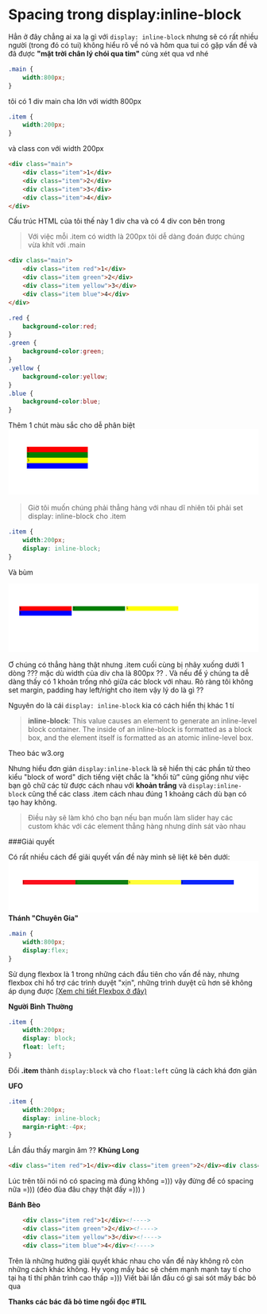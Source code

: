 # Spacing trong display:inline-block

Hẳn ở đây chẳng ai xa lạ gì với 
``display: inline-block`` nhưng sẽ có rất nhiều người (trong đó có tui) không hiểu rõ về nó và hôm qua tui có gặp vấn đề và đã được **"mặt trời chân lý chói qua tim"** cùng xét qua vd nhé

```css
.main {
    width:800px;
}
```
tôi có 1 div main cha lớn với width 800px

```css
.item {
    width:200px;
}
```
và class con với width 200px

```html
<div class="main">
    <div class="item">1</div>
    <div class="item">2</div>
    <div class="item">3</div>
    <div class="item">4</div>
</div>
```
Cấu trúc HTML của tôi thế này 1 div cha và có 4 div con bên trong

> Với việc mỗi .item có width là 200px tôi dễ dàng đoán được chúng vừa khít với .main
```html
<div class="main">
    <div class="item red">1</div>
    <div class="item green">2</div>
    <div class="item yellow">3</div>
    <div class="item blue">4</div>
</div>
```
```css
.red {
    background-color:red;
}
.green {
    background-color:green;
}
.yellow {
    background-color:yellow;
}
.blue {
    background-color:blue;
}
```
Thêm 1 chút màu sắc cho dễ phân biệt 
![First png](first.png)

> Giờ tôi muốn chúng phải thẳng hàng với nhau dĩ nhiên tôi phải set display: inline-block cho .item

```css
.item {
    width:200px;
    display: inline-block;
}
```

Và bùm 

![Second png](second.png)

Ơ chúng có thẳng hàng thật nhưng .item cuối cùng bị nhãy xuống dưới 1 dòng ??? mặc dù width của div cha là 800px ?? . Và nếu để ý chúng ta dễ dàng thấy có 1 khoản trống nhỏ giữa các block với nhau. 
Rỏ ràng tôi không set margin, padding hay left/right cho item vậy lý do là gì ??

Nguyên do là cái ``display: inline-block`` kia có cách hiển thị khác 1 tí 

> **inline-block**:
This value causes an element to generate an inline-level block container. The inside of an inline-block is formatted as a block box, and the element itself is formatted as an atomic inline-level box.

Theo bác w3.org

Nhưng hiểu đơn giản ``display:inline-block`` là sẽ hiển thị các phần tử theo kiểu "block of word" dịch tiếng việt chắc là "khối từ" cũng giống như việc bạn gõ chữ các từ được cách nhau với **khoản trắng** và ``display:inline-block`` cũng thế các class .item cách nhau đúng 1 khoảng cách dù bạn có tạo hay không.

> Điều này sẽ làm khó cho bạn nếu bạn muốn làm slider hay các custom khác với các element thẳng hàng nhưng dính sát vào nhau

###Giải quyết

Có rất nhiều cách để giãi quyết vấn đề này mình sẽ liệt kê bên dưới:
![Three png](three.png)
**Thánh "Chuyên Gia"**

```css
.main {
    width:800px;
    display:flex;
}
```
Sử dụng flexbox là 1 trong những cách đầu tiên cho vấn đề này, nhưng flexbox chỉ hổ trợ các trình duyệt "xịn",
 những trình duyệt cũ hơn sẽ không áp dụng được [(Xem chi tiết Flexbox ở đây)](https://caniuse.com/#search=flex)

**Người Bình Thường**
```css 
.item {
    width:200px;
    display: block;
    float: left;
}
```
Đổi **.item** thành ``display:block`` và cho ``float:left`` cũng là cách khá đơn giản

**UFO**

```css 
.item {
    width:200px;
    display: inline-block;
    margin-right:-4px;
}
```
Lần đầu thấy margin âm ??
**Khủng Long**
```html
<div class="item red">1</div><div class="item green">2</div><div class="item yellow">3</div><div class="item blue">4</div>
```
Lúc trên tôi nói nó có spacing mà đúng không =))) vậy đừng để có spacing nữa =))) (đéo đùa đâu chạy thật đấy =))) )

**Bánh Bèo**

```html 
    <div class="item red">1</div><!---->
    <div class="item green">2</div><!---->
    <div class="item yellow">3</div><!---->
    <div class="item blue">4</div><!---->
```

Trên là những hướng giãi quyết khác nhau cho vấn đề này không rõ còn những cách khác không. Hy vọng mấy bác sẽ chém mạnh mạnh tay tí cho tại hạ tỉ thí phân trình cao thấp =)))
Viết bài lần đầu có gì sai sót mấy bác bỏ qua

**Thanks các bác đã bỏ time ngồi đọc #TIL**